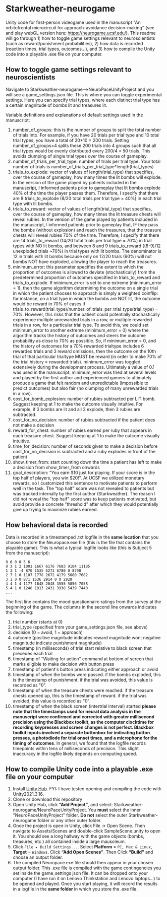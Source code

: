 # Starkweather-neurogame

Unity code for first-person videogame used in the manuscript "An orbitofrontal microcircuit for approach-avoidance decision-making" (see and play webGL version here: https://neurogame.ucsf.edu/). This readme will go through 1) how to toggle game settings relevant to neuroscientists (such as reward/punishment probabilities), 2) how data is recorded (reaction times, trial types, outcomes...), and 3) how to compile the Unity code into a playable .exe file on your computer.

## How to toggle game settings relevant to neuroscientists

Navigate to Starkweather-neurogame-->NeuroPaceUnityProject and you will see a game_settings.json file. This is where you can toggle experimental settings. Here you can specify trial types, where each distinct trial type has a certain magnitude of bombs lit and treasures lit.

Variable definitions and explanations of default settings used in the manuscript:

1) number_of_groups: this is the number of groups to split the total number of trials into. For example, if you have 20 trials per trial type and 10 total trial types, you have a total of 20*10 = 200 trials. Setting number_of_groups=4 splits these 200 trials into 4 groups such that all trial types would be evenly distributed every 200/4 = 50 trials. This avoids clumping of single trial types over the course of gameplay.
2) number_of_trials_per_trial_type: number of trials per trial type. Your total number of trials is number_of_trials_per_trial_type*length(trial_types)
3) trials_to_explode: vector of values of length(trial_type) that specifies, over the course of gameplay, how many times the lit bombs will explode. In the version of the game played by patients included in the manuscript, I informed patients prior to gameplay that lit bombs explode 40% of the time the player passes them. Therefore, I specify that there are 8 trials_to_explode (8/20 total trials per trial type = 40%) in each trial type with lit bombs.
4) trials_to_reward: vector of values of length(trial_type) that specifies, over the course of gameplay, how many times the lit treasure chests will reveal rubies. In the version of the game played by patients included in the manuscript, I informed patients prior to gameplay that, IF they pass the bombs (without explosion) and reach the treasures, that the treasure chests will reveal rubies 70% of the time. Therefore, I specify that there are 14 trials_to_reward (14/20 total trials per trial type = 70%) in trial types with NO lit bombs, and between 8 and 9 trials_to_reward ((8-9)/12 unexploded trials ~70%) in trial types with lit bombs. The denominator is 12 in trials with lit bombs because only on 12/20 trials (60%) will not bombs NOT have exploded, allowing the player to reach the treasures.
5) minimum_error: this parameter specifies the extent to which the proportion of outcomes is allowed to deviate (stochastically) from the predetermined proportion of outcomes specified in trials_to_reward and trials_to_explode. If minimum_error is set to one extreme (minimum_error = 1), then the game algorithm determining the outcome on a single trial in which the patient chooses to approach is simply a weighted coinflip: for instance, on a trial type in which the bombs are NOT lit, the outcome would be reward in 70% of cases if trials_to_reward(trial_type)/number_of_trials_per_trial_type(trial_type) = 70%. However, this risks that the patient could potentially stochastically experience multiple unrewarded trials in a row, or multiple rewarded trials in a row, for a particular trial type. To avoid this, we could set minimum_error to another extreme (minimum_error = 0) where the algorithm tracks the history of outcomes and steers the outcome probability as close to 70% as possible. So, if minimum_error = 0, and the history of outcomes for a 70% rewarded trialtype includes 6 rewarded trials and 3 reward omissions, then the outcome on the 10th trial of that particular trialtype MUST be reward (in order to make 70% of the trial history = rewarded trials). minimum_error was toggled extensively during the development process. Ultimately a value of 0.1 was used in the manuscript. minimum_error was tried at several levels and played by the first author and experienced gamers to ultimately produce a game that felt random and unpredictable (impossible to predict outcomes) but also fair (no clumping of many unrewarded trials in a row).
6) cost_for_bomb_explosion: number of rubies subtracted per LIT bomb. Suggest keeping at 1 to make the outcome visually intuitive. For example, if 3 bombs are lit and all 3 explode, then 3 rubies are subtracted.
7) cost_for_no_decision: number of rubies subtracted if the patient does not make a decision
8) reward_for_chest: number of rubies earned per ruby that appears in each treasure chest. Suggest keeping at 1 to make the outcome visually intuitive.
9) time_for_decision: number of seconds given to make a decision before cost_for_no_decision is subtracted and a ruby explodes in front of the patient
10) show_timer_from: start counting down the time a patient has left to make a decision from show_timer_from onwards
11) goal_description: "You earn $10 just for playing. If your score is in the top half of players, you win $20!". At UCSF we utilized monetary rewards, so I customized this sentence to motivate patients to perform well in the task. The "top half" score was not revealed to patients but was tracked internally by the first author (Starkweather). The reason I did not reveal the "top half" score was to keep patients motivated, but avoid provide a concrete "threshold" after which they would potentially give up trying to maximize rubies earned.

## How behavioral data is recorded

Data is recorded in a timestamped .txt logfile in the **same location** that you choose to store the Neuropace.exe file (this is the file that contains the playable game). This is what a typical logfile looks like (this is Subject 5 from the manuscript):

```
0 6 0 0 5 6
0 3 1 2 1001 1667 6176 7683 9184 11185
1 3 1 -4 870 1535 5273 6780 0 8790
2 7 1 0 1107 1778 2672 4179 5680 7682
3 1 0 0 871 1536 2914 0 0 2920
4 4 1 4 1177 1848 2048 3555 5056 7058
5 4 1 0 1248 1913 2431 3938 5439 7440
...
```


The first line contains the mood questionnaire ratings from the survey at the beginning of the game. The columns in the second line onwards indicates the following:
1) trial number (starts at 0)
2) trial_type (specified from your game_settings.json file, see above)
3) decision (0 = avoid, 1 = approach)
4) outcome (positive magnitude indicates reward magnitude won; negative magnitude indicate punishment magnitude)
5) timestamp (in milliseconds) of trial start relative to black screen that precedes each trial
6) timestamp of "Waiting for action" command at bottom of screen that marks eligible to make decision with button press
7) timestamp of patient's button press indicating either approach or avoid
8) timestamp of when the bombs were passed. if the bombs exploded, this is the timestamp of punishment. if the trial was avoided, this value is recorded as "0".
9) timestamp of when the treasure chests were reached. if the treasure chests opened up, this is the timestamp of reward. if the trial was avoided, this value is recorded as "0".
10) timestamp of when the black screen (intertrial interval) started
**please note that the timestamps used for neural data analysis in the manuscript were confirmed and corrected with greater millisecond precision using the Blackbox toolkit, as the computer clocktime for recording keypresses and screen changes is not perfect. Blackbox toolkit inputs involved a separate buttonbox for indicating button presses, a photodiode for trial onset times, and a microphone for the timing of outcomes**. In general, we found that the logfile records timepoints within tens of milliseconds of precision. This slight inaccuracy in the logfile likely depends on computing speed.

## How to compile Unity code into a playable .exe file on your computer

1. Install [Unity Hub](https://unity.com/download). FYI: I have tested opening and compiling the code with Unity2021.3.16.
2. Clone or download this repository
3. Open Unity Hub, click **“Add Project”**, and select: Starkweather-neurogame/NeuroPaceUnityProject. You **must** select the inner "NeuroPaceUnityProject" folder. **Do not** select the outer Starkweather-neurogame folder or any other outer folder.
4. Once the project is open in Unity, click File → Open Scene. Then navigate to Assets/Scenes and double-click SampleScene.unity to open it. You should see a long hallway with the game objects (bombs, treasures, etc.) all contained inside a large mausoleum.
5. Click `File ▸ Build Settings...`. Select **Platform** = `PC, Mac & Linux`, **Target** = `Windows`. Click **“Add Open Scenes”**. Then Click **“Build”** and choose an output folder.
6. The compiled Neuropace.exe file should then appear in your chosen output folder. This .exe file is compiled with the game contingencies you set inside the game_settings json file. It can be dropped onto your computer (I have run it on Lenovo Thinkstation and Lenovo laptops...) to be opened and played. Once you start playing, it will record the results in a logfile in the **same folder** in which you store the .exe file.

